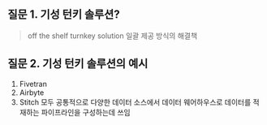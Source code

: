 ## 질문 1. 기성 턴키 솔루션?
> off the shelf turnkey solution
> 일괄 제공 방식의 해결책 

## 질문 2. 기성 턴키 솔루션의 예시
1. Fivetran
2. Airbyte
3. Stitch
모두 공통적으로 다양한 데이터 소스에서 데이터 웨어하우스로 데이터를 적재하는 파이프라인을 구성하는데 쓰임